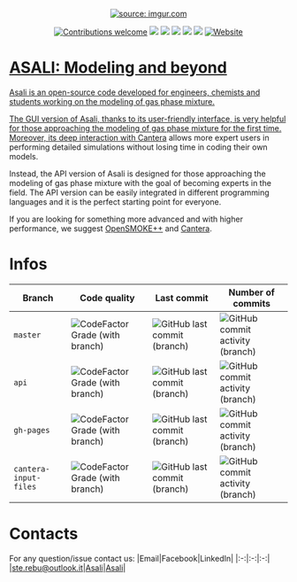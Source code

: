 <p align="center">
  <a href="https://srebughini.github.io/ASALI/"><img src="https://i.imgur.com/T5W1buFm.png" title="source: imgur.com" /></a>
</p>
<p align="center">
  <a href="https://github.com/srebughini/ASALI/blob/master/CONTRIBUTING.md"><img alt="Contributions welcome" src="https://img.shields.io/static/v1.svg?label=contributions&message=welcome&style=flat-square&color=red"></a>
  <a href="https://sourceforge.net/projects/asali/?source=directory"><img src="https://img.shields.io/sourceforge/dt/asali.svg?style=popout-square"></a>
  <a href="https://github.com/srebughini/ASALI/stargazers"><img src="https://img.shields.io/github/stars/srebughini/ASALI.svg?style=popout-square"></a>
  <a href="https://github.com/srebughini/ASALI/blob/master/LICENSE"><img src="https://img.shields.io/github/license/srebughini/ASALI.svg?style=popout-square"></a>
  <a href="https://github.com/srebughini/ASALI/issues"><img src="https://img.shields.io/github/issues/srebughini/ASALI.svg?style=popout-square"></a>
  <a href="https://github.com/srebughini/ASALI/releases"><img src="https://img.shields.io/github/release/srebughini/ASALI.svg?style=popout-square"></a>
  <a href="https://srebughini.github.io/ASALI/"><img alt="Website" src="https://img.shields.io/website?url=https%3A%2F%2Fsrebughini.github.io%2FASALI%2F&up_message=online&down_message=offline&style=flat-square">
</p>


# **ASALI: Modeling and beyond**
Asali is an open-source code developed for engineers, chemists and students working on the modeling of gas phase mixture.

The GUI version of Asali, thanks to its user-friendly interface, is very helpful for those approaching the modeling of gas phase mixture for the first time. Moreover, its deep interaction with [Cantera](https://cantera.org/) allows more expert users in performing detailed simulations without losing time in coding their own models.

Instead, the API version of Asali is designed for those approaching the modeling of gas phase mixture with the goal of becoming experts in the field. The API version can be easily integrated in different programming languages and it is the perfect starting point for everyone.

If you are looking for something more advanced and with higher performance, we suggest [OpenSMOKE++](https://www.opensmokepp.polimi.it/) and [Cantera](https://cantera.org/).

# Infos
|Branch|Code quality|Last commit|Number of commits|
|-|-|-|-|
|`master`|![CodeFactor Grade (with branch)](https://img.shields.io/codefactor/grade/github/srebughini/ASALI/master?style=flat-square)|![GitHub last commit (branch)](https://img.shields.io/github/last-commit/srebughini/ASALI/master?style=flat-square)|![GitHub commit activity (branch)](https://img.shields.io/github/commit-activity/t/srebughini/ASALI/master?style=flat-square)|
|`api`|![CodeFactor Grade (with branch)](https://img.shields.io/codefactor/grade/github/srebughini/ASALI/api?style=flat-square)|![GitHub last commit (branch)](https://img.shields.io/github/last-commit/srebughini/ASALI/api?style=flat-square)|![GitHub commit activity (branch)](https://img.shields.io/github/commit-activity/t/srebughini/ASALI/api?style=flat-square)|
|`gh-pages`|![CodeFactor Grade (with branch)](https://img.shields.io/codefactor/grade/github/srebughini/ASALI/gh-pages?style=flat-square)|![GitHub last commit (branch)](https://img.shields.io/github/last-commit/srebughini/ASALI/gh-pages?style=flat-square)|![GitHub commit activity (branch)](https://img.shields.io/github/commit-activity/t/srebughini/ASALI/gh-pages?style=flat-square)|
|`cantera-input-files`|![CodeFactor Grade (with branch)](https://img.shields.io/codefactor/grade/github/srebughini/ASALI/cantera-input-files?style=flat-square)|![GitHub last commit (branch)](https://img.shields.io/github/last-commit/srebughini/ASALI/cantera-input-files?style=flat-square)|![GitHub commit activity (branch)](https://img.shields.io/github/commit-activity/t/srebughini/ASALI/cantera-input-files?style=flat-square)|
# Contacts
For any question/issue contact us:
|Email|Facebook|LinkedIn|
|:-:|:-:|:-:|
|ste.rebu@outlook.it|[Asali](https://www.facebook.com/ASALIcode/)|[Asali](https://www.linkedin.com/company/asalicode)|
